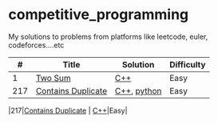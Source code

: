 # competitive_programming

My solutions to problems from platforms like leetcode, euler, codeforces....etc

| #   | Title                                                                  | Solution                                             | Difficulty |
| --- | ---------------------------------------------------------------------- | ---------------------------------------------------- | ---------- |
| 1   | [Two Sum](https://leetcode.com/problems/two-sum/)                      | [C++](./cpp/twoSum/TwoSum.cpp)                       | Easy       |
| 217 | [Contains Duplicate](https://leetcode.com/problems/contains-duplicate) | [C++](./cpp/containsDuplicate/ContainsDuplicate.cpp), [python](./python/containsDuplicate/ContainsDuplicate.py) | Easy       |

|217|[Contains Duplicate](https://leetcode.com/problems/contains-duplicate) | [C++](./python/containsDuplicate/ContainsDuplicate.py)|Easy|
